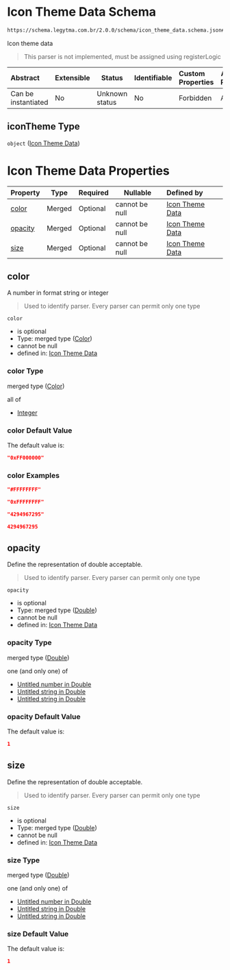 # Icon Theme Data Schema

```txt
https://schema.legytma.com.br/2.0.0/schema/icon_theme_data.schema.json#/properties/iconTheme
```

Icon theme data


> This parser is not implemented, must be assigned using registerLogic
>

| Abstract            | Extensible | Status         | Identifiable | Custom Properties | Additional Properties | Access Restrictions | Defined In                                                                                |
| :------------------ | ---------- | -------------- | ------------ | :---------------- | --------------------- | ------------------- | ----------------------------------------------------------------------------------------- |
| Can be instantiated | No         | Unknown status | No           | Forbidden         | Allowed               | none                | [app_bar_theme.schema.json\*](../schema/app_bar_theme.schema.json) |

## iconTheme Type

`object` ([Icon Theme Data](app_bar_theme-properties-icon-theme-data.md))

# Icon Theme Data Properties

| Property            | Type   | Required | Nullable       | Defined by                                                                                                                                       |
| :------------------ | ------ | -------- | -------------- | :----------------------------------------------------------------------------------------------------------------------------------------------- |
| [color](#color)     | Merged | Optional | cannot be null | [Icon Theme Data](icon_theme_data-properties-color.md)     |
| [opacity](#opacity) | Merged | Optional | cannot be null | [Icon Theme Data](icon_theme_data-properties-double.md) |
| [size](#size)       | Merged | Optional | cannot be null | [Icon Theme Data](icon_theme_data-properties-double-1.md)  |

## color

A number in format string or integer


> Used to identify parser. Every parser can permit only one type
>

`color`

-   is optional
-   Type: merged type ([Color](icon_theme_data-properties-color.md))
-   cannot be null
-   defined in: [Icon Theme Data](icon_theme_data-properties-color.md)

### color Type

merged type ([Color](icon_theme_data-properties-color.md))

all of

-   [Integer](color-allof-integer.md)

### color Default Value

The default value is:

```json
"0xFF000000"
```

### color Examples

```json
"#FFFFFFFF"
```

```json
"0xFFFFFFFF"
```

```json
"4294967295"
```

```json
4294967295
```

## opacity

Define the representation of double acceptable.


> Used to identify parser. Every parser can permit only one type
>

`opacity`

-   is optional
-   Type: merged type ([Double](icon_theme_data-properties-double.md))
-   cannot be null
-   defined in: [Icon Theme Data](icon_theme_data-properties-double.md)

### opacity Type

merged type ([Double](icon_theme_data-properties-double.md))

one (and only one) of

-   [Untitled number in Double](double-oneof-0.md)
-   [Untitled string in Double](double-oneof-1.md)
-   [Untitled string in Double](double-oneof-2.md)

### opacity Default Value

The default value is:

```json
1
```

## size

Define the representation of double acceptable.


> Used to identify parser. Every parser can permit only one type
>

`size`

-   is optional
-   Type: merged type ([Double](icon_theme_data-properties-double-1.md))
-   cannot be null
-   defined in: [Icon Theme Data](icon_theme_data-properties-double-1.md)

### size Type

merged type ([Double](icon_theme_data-properties-double-1.md))

one (and only one) of

-   [Untitled number in Double](double-oneof-0.md)
-   [Untitled string in Double](double-oneof-1.md)
-   [Untitled string in Double](double-oneof-2.md)

### size Default Value

The default value is:

```json
1
```
